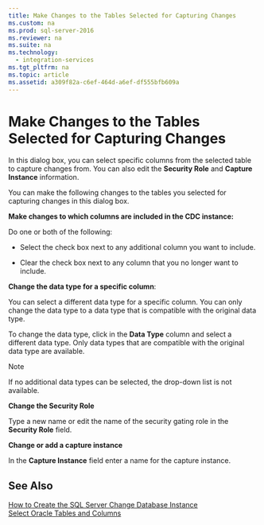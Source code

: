 ```yaml
---
title: Make Changes to the Tables Selected for Capturing Changes
ms.custom: na
ms.prod: sql-server-2016
ms.reviewer: na
ms.suite: na
ms.technology: 
  - integration-services
ms.tgt_pltfrm: na
ms.topic: article
ms.assetid: a309f82a-c6ef-464d-a6ef-df555bfb609a
---
```

# Make Changes to the Tables Selected for Capturing Changes
  In this dialog box, you can select specific columns from the selected table to capture changes from. You can also edit the **Security Role** and **Capture Instance** information.  
  
 You can make the following changes to the tables you selected for capturing changes in this dialog box.  
  
 **Make changes to which columns are included in the CDC instance:**  
  
 Do one or both of the following:  
  
-   Select the check box next to any additional column you want to include.  
  
-   Clear the check box next to any column that you no longer want to include.  
  
 **Change the data type for a specific column**:  
  
 You can select a different data type for a specific column. You can only change the data type to a data type that is compatible with the original data type.  
  
 To change the data type, click in the **Data Type** column and select a different data type. Only data types that are compatible with the original data type are available.  
  
> [!NOTE]  
>  If no additional data types can be selected, the drop\-down list is not available.  
  
 **Change the Security Role**  
  
 Type a new name or edit the name of the security gating role in the **Security Role** field.  
  
 **Change or add a capture instance**  
  
 In the **Capture Instance** field enter a name for the capture instance.  
  
## See Also  
 [How to Create the SQL Server Change Database Instance](../../Topics\TopicNameNotContainA/How-to-Create-the-SQL-Server-Change-Database-Instance.md)   
 [Select Oracle Tables and Columns](../../Topics\TopicNameNotContainA/Select-Oracle-Tables-and-Columns.md)  
  
  